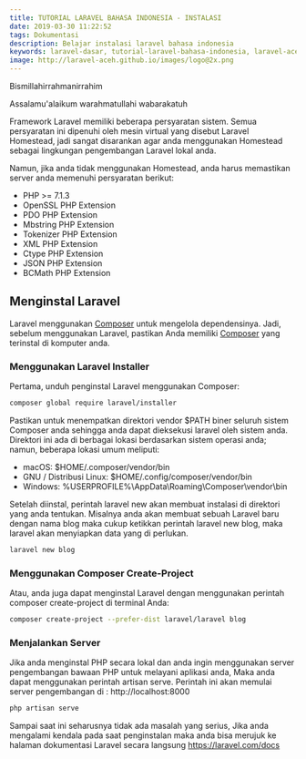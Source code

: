 ```yaml
---
title: TUTORIAL LARAVEL BAHASA INDONESIA - INSTALASI
date: 2019-03-30 11:22:52
tags: Dokumentasi
description: Belajar instalasi laravel bahasa indonesia
keywords: laravel-dasar, tutorial-laravel-bahasa-indonesia, laravel-aceh
image: http://laravel-aceh.github.io/images/logo@2x.png
---
```


Bismillahirrahmanirrahim

Assalamu'alaikum warahmatullahi wabarakatuh

Framework Laravel memiliki beberapa persyaratan sistem. Semua persyaratan ini dipenuhi oleh mesin virtual yang disebut Laravel Homestead, jadi sangat disarankan agar anda menggunakan Homestead sebagai lingkungan pengembangan Laravel lokal anda.

Namun, jika anda tidak menggunakan Homestead, anda harus memastikan server anda memenuhi persyaratan berikut:

* PHP >= 7.1.3
* OpenSSL PHP Extension
* PDO PHP Extension
* Mbstring PHP Extension
* Tokenizer PHP Extension
* XML PHP Extension
* Ctype PHP Extension
* JSON PHP Extension
* BCMath PHP Extension

## Menginstal Laravel

Laravel menggunakan [Composer](https://getcomposer.org/) untuk mengelola dependensinya. Jadi, sebelum menggunakan Laravel, pastikan Anda memiliki [Composer](https://getcomposer.org/) yang terinstal di komputer anda.

### Menggunakan Laravel Installer

Pertama, unduh penginstal Laravel menggunakan Composer:

``` bash
composer global require laravel/installer
```

Pastikan untuk menempatkan direktori vendor $PATH biner seluruh sistem Composer anda sehingga anda dapat dieksekusi laravel oleh sistem anda. Direktori ini ada di berbagai lokasi berdasarkan sistem operasi anda; namun, beberapa lokasi umum meliputi:

* macOS: $HOME/.composer/vendor/bin
* GNU / Distribusi Linux: $HOME/.config/composer/vendor/bin
* Windows: %USERPROFILE%\AppData\Roaming\Composer\vendor\bin

Setelah diinstal, perintah laravel new  akan membuat instalasi di direktori yang anda tentukan. Misalnya anda akan membuat sebuah Laravel baru dengan nama blog maka cukup ketikkan perintah laravel new blog, maka laravel akan menyiapkan data yang di perlukan.

``` bash
laravel new blog
```

### Menggunakan Composer Create-Project

Atau, anda juga dapat menginstal Laravel dengan menggunakan perintah composer create-project di terminal Anda:

``` bash
composer create-project --prefer-dist laravel/laravel blog
```

### Menjalankan Server

Jika anda menginstal PHP secara lokal dan anda ingin menggunakan server pengembangan bawaan PHP untuk melayani aplikasi anda, Maka anda dapat menggunakan perintah artisan serve. Perintah ini akan memulai server pengembangan di : http://localhost:8000

``` bash
php artisan serve
```

Sampai saat ini seharusnya tidak ada masalah yang serius, Jika anda mengalami kendala pada saat penginstalan maka anda bisa merujuk ke halaman dokumentasi Laravel secara langsung
https://laravel.com/docs

